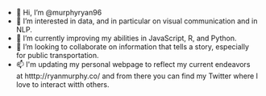 - 👋 Hi, I’m @murphyryan96
- 👀 I’m interested in data, and in particular on visual communication and in NLP.
- 🌱 I’m currently improving my abilities in JavaScript, R, and Python.
- 💞️ I’m looking to collaborate on information that tells a story, especially for public transportation.
- 📫 I'm updating my personal webpage to reflect my current endeavors at htttp://ryanmurphy.co/ and from there you can find my Twitter where I love to interact witth others.

<!---
murphyryan96/murphyryan96 is a ✨ special ✨ repository because its `README.md` (this file) appears on your GitHub profile.
You can click the Preview link to take a look at your changes.
--->
